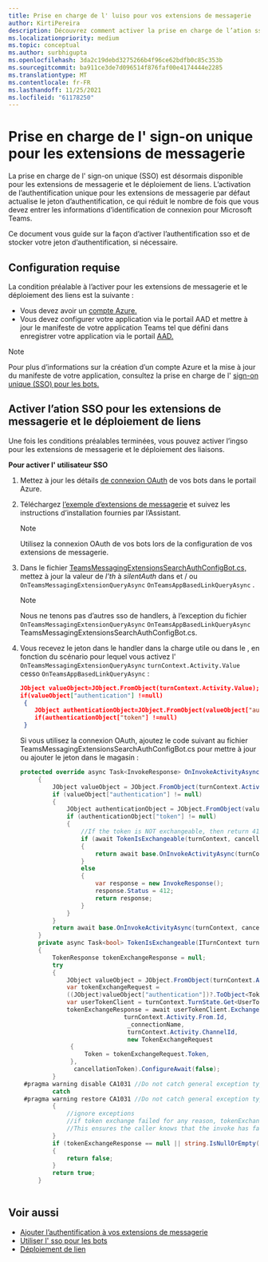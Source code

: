 ```yaml
---
title: Prise en charge de l' luiso pour vos extensions de messagerie
author: KirtiPereira
description: Découvrez comment activer la prise en charge de l’ation sso pour vos extensions de messagerie à l’aide d’exemples de code.
ms.localizationpriority: medium
ms.topic: conceptual
ms.author: surbhigupta
ms.openlocfilehash: 3da2c19debd3275266b4f96ce62bdfb0c85c353b
ms.sourcegitcommit: ba911ce3de7d096514f876faf00e4174444e2285
ms.translationtype: MT
ms.contentlocale: fr-FR
ms.lasthandoff: 11/25/2021
ms.locfileid: "61178250"
---
```

# <a name="single-sign-on-support-for-messaging-extensions"></a>Prise en charge de l' sign-on unique pour les extensions de messagerie
 
La prise en charge de l' sign-on unique (SSO) est désormais disponible pour les extensions de messagerie et le déploiement de liens. L’activation de l’authentification unique pour les extensions de messagerie par défaut actualise le jeton d’authentification, ce qui réduit le nombre de fois que vous devez entrer les informations d’identification de connexion pour Microsoft Teams.

Ce document vous guide sur la façon d’activer l’authentification sso et de stocker votre jeton d’authentification, si nécessaire.

## <a name="prerequisites"></a>Configuration requise

La condition préalable à l’activer pour les extensions de messagerie et le déploiement des liens est la suivante :
* Vous devez avoir un [compte Azure.](https://azure.microsoft.com/free/)
* Vous devez configurer votre application via le portail AAD et mettre à jour le manifeste de votre application Teams tel que défini dans enregistrer votre application via le portail [AAD.](../../bots/how-to/authentication/auth-aad-sso-bots.md#register-your-app-through-the-aad-portal)

> [!NOTE]
> Pour plus d’informations sur la création d’un compte Azure et la mise à jour du manifeste de votre application, consultez la prise en charge de l' [sign-on unique (SSO) pour les bots.](../../bots/how-to/authentication/auth-aad-sso-bots.md)

## <a name="enable-sso-for-messaging-extensions-and-link-unfurling"></a>Activer l’ation SSO pour les extensions de messagerie et le déploiement de liens

Une fois les conditions préalables terminées, vous pouvez activer l’ingso pour les extensions de messagerie et le déploiement des liaisons.

**Pour activer l' utilisateur SSO**
1. Mettez à jour les détails [de connexion OAuth](../../bots/how-to/authentication/auth-aad-sso-bots.md#update-the-azure-portal-with-the-oauth-connection) de vos bots dans le portail Azure.
2. Téléchargez [l’exemple d’extensions de messagerie](https://github.com/microsoft/BotBuilder-Samples/tree/main/samples/csharp_dotnetcore/52.teams-messaging-extensions-search-auth-config) et suivez les instructions d’installation fournies par l’Assistant.
   > [!NOTE]
   > Utilisez la connexion OAuth de vos bots lors de la configuration de vos extensions de messagerie.
3. Dans le fichier [TeamsMessagingExtensionsSearchAuthConfigBot.cs,](https://github.com/microsoft/BotBuilder-Samples/tree/main/samples/csharp_dotnetcore/52.teams-messaging-extensions-search-auth-config/Bots/TeamsMessagingExtensionsSearchAuthConfigBot.cs) mettez à jour la valeur de *l’th* à *silentAuth* dans et / ou `OnTeamsMessagingExtensionQueryAsync` `OnTeamsAppBasedLinkQueryAsync` .  

    > [!NOTE]
    > Nous ne tenons pas d’autres sso de handlers, à l’exception du fichier `OnTeamsMessagingExtensionQueryAsync` `OnTeamsAppBasedLinkQueryAsync` TeamsMessagingExtensionsSearchAuthConfigBot.cs.
   
4. Vous recevez le jeton dans le handler dans la charge utile ou dans le , en fonction du scénario pour lequel vous activez l' `OnTeamsMessagingExtensionQueryAsync` `turnContext.Activity.Value` cesso `OnTeamsAppBasedLinkQueryAsync` :

    ```json
    JObject valueObject=JObject.FromObject(turnContext.Activity.Value);
    if(valueObject["authentication"] !=null)
     {
        JObject authenticationObject=JObject.FromObject(valueObject["authentication"]);
        if(authenticationObject["token"] !=null)
     }
    
     ```
  
    Si vous utilisez la connexion OAuth, ajoutez le code suivant au fichier TeamsMessagingExtensionsSearchAuthConfigBot.cs pour mettre à jour ou ajouter le jeton dans le magasin :
    
   ```C#
   protected override async Task<InvokeResponse> OnInvokeActivityAsync(ITurnContext<IInvokeActivity> turnContext, CancellationToken cancellationToken)
        {
            JObject valueObject = JObject.FromObject(turnContext.Activity.Value);
            if (valueObject["authentication"] != null)
            {
                JObject authenticationObject = JObject.FromObject(valueObject["authentication"]);
                if (authenticationObject["token"] != null)
                {
                    //If the token is NOT exchangeable, then return 412 to require user consent
                    if (await TokenIsExchangeable(turnContext, cancellationToken))
                    {
                        return await base.OnInvokeActivityAsync(turnContext, cancellationToken).ConfigureAwait(false);
                    }
                    else
                    {
                        var response = new InvokeResponse();
                        response.Status = 412;
                        return response;
                    }
                }
            }
            return await base.OnInvokeActivityAsync(turnContext, cancellationToken).ConfigureAwait(false);
        }
        private async Task<bool> TokenIsExchangeable(ITurnContext turnContext, CancellationToken cancellationToken)
        {
            TokenResponse tokenExchangeResponse = null;
            try
            {
                JObject valueObject = JObject.FromObject(turnContext.Activity.Value);
                var tokenExchangeRequest =
                ((JObject)valueObject["authentication"])?.ToObject<TokenExchangeInvokeRequest>();
                var userTokenClient = turnContext.TurnState.Get<UserTokenClient>();
                tokenExchangeResponse = await userTokenClient.ExchangeTokenAsync(
                                turnContext.Activity.From.Id,
                                 _connectionName,
                                 turnContext.Activity.ChannelId,
                                 new TokenExchangeRequest
                 {
                     Token = tokenExchangeRequest.Token,
                 },
                  cancellationToken).ConfigureAwait(false);
            }
    #pragma warning disable CA1031 //Do not catch general exception types (ignoring, see comment below)
            catch
    #pragma warning restore CA1031 //Do not catch general exception types
            {
                //ignore exceptions
                //if token exchange failed for any reason, tokenExchangeResponse above remains null, and a failure invoke response is sent to the caller.
                //This ensures the caller knows that the invoke has failed.
            }
            if (tokenExchangeResponse == null || string.IsNullOrEmpty(tokenExchangeResponse.Token))
            {
                return false;
            }
            return true;
        }
    
    ```    

## <a name="see-also"></a>Voir aussi

* [Ajouter l’authentification à vos extensions de messagerie](add-authentication.md)
* [Utiliser l' sso pour les bots](../../bots/how-to/authentication/auth-aad-sso-bots.md)
* [Déploiement de lien](link-unfurling.md)

